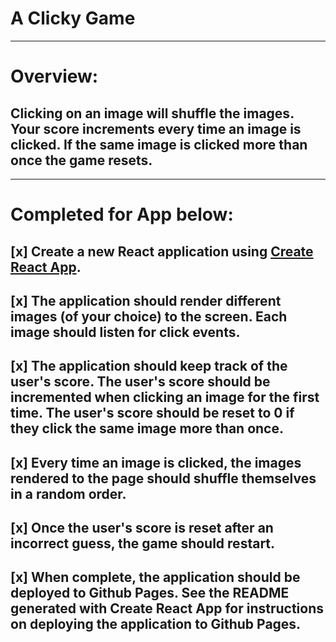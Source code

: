 # A Clicky Game
***
# Overview:

## Clicking on an image will shuffle the images. Your score increments every time an image is clicked. If the same image is clicked more than once the game resets.
---
# Completed for App below:

## [x] Create a new React application using [Create React App](https://github.com/facebookincubator/create-react-app).

## [x] The application should render different images (of your choice) to the screen. Each image should listen for click events.

## [x] The application should keep track of the user's score. The user's score should be incremented when clicking an image for the first time. The user's score should be reset to 0 if they click the same image more than once.

## [x] Every time an image is clicked, the images rendered to the page should shuffle themselves in a random order.

## [x] Once the user's score is reset after an incorrect guess, the game should restart.

## [x] When complete, the application should be deployed to Github Pages. See the README generated with Create React App for instructions on deploying the application to Github Pages.

